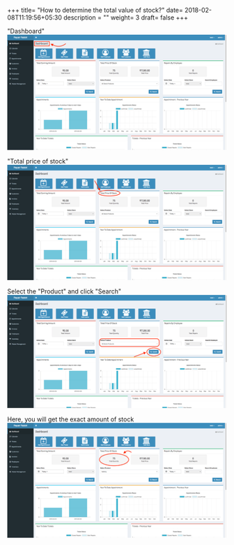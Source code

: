 +++
title= "How to determine the total value of stock?"
date= 2018-02-08T11:19:56+05:30
description = ""
weight= 3
draft= false
+++

"Dashboard"
![How to determine the total price of all the products in stock?](/images/dashboard/how_can_i_determine_total_valuation_of_all_stock/dashboard_2_edit-min.png)

"Total price of stock"
![How to determine the total price of all the products in stock?](/images/dashboard/how_can_i_determine_total_valuation_of_all_stock/total_price_edited-min.png)

Select the "Product" and click "Search"
![How to determine the total price of all the products in stock?](/images/dashboard/how_can_i_determine_total_valuation_of_all_stock/click_search-min.png)

Here, you will get the exact amount of stock
![How to determine the total price of all the products in stock?](/images/dashboard/how_can_i_determine_total_valuation_of_all_stock/total_quantity-min.png)

